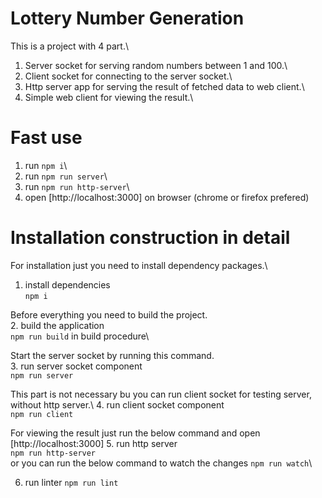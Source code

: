 # Lottery Number Generation
This is a project with 4 part.\
1. Server socket for serving random numbers between 1 and 100.\
2. Client socket for connecting to the server socket.\
3. Http server app for serving the result of fetched data to web client.\
4. Simple web client for viewing the result.\

# Fast use

1. run `npm i`\
2. run `npm run server`\
3. run `npm run http-server`\
4. open [http://localhost:3000] on browser (chrome or firefox prefered)


# Installation construction in detail
For installation just you need to install dependency packages.\
1. install dependencies\
    `npm i`  

Before everything you need to build the project.\
2. build the application\
    `npm run build`
    in build procedure\

Start the server socket by running this command.\
3. run server socket component\
    `npm run server`

This part is not necessary bu you can run client socket for testing server, without http server.\ 
4. run client socket component\
    `npm run client`

For viewing the result just run the below command and open [http://localhost:3000]
5. run http server\
    `npm run http-server`\
    or you can run the below command to watch the changes
    `npm run watch`\

6. run linter
    `npm run lint`
